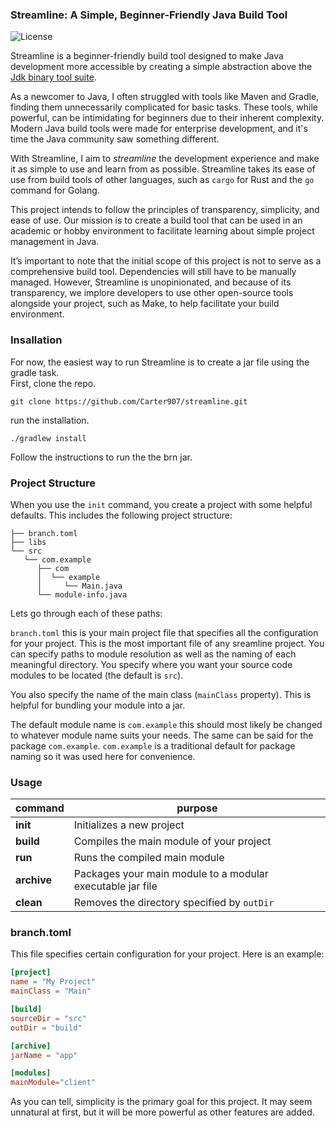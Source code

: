 ### Streamline: A Simple, Beginner-Friendly Java Build Tool
![License](https://img.shields.io/badge/license-GPL3-blue.svg) <!-- Replace with your license -->


Streamline is a beginner-friendly build tool designed to make Java development more accessible by creating a simple abstraction above the [Jdk binary tool suite](https://docs.oracle.com/en/java/javase/23/docs/specs/man/index.html).

As a newcomer to Java, I often struggled with tools like Maven and Gradle, finding them unnecessarily complicated for basic tasks. These tools, while powerful, can be intimidating for beginners due to their inherent complexity. Modern Java build tools were made for enterprise development, and it's time the Java community saw something different. 

With Streamline, I aim to *streamline* the development experience and make it as simple to use and learn from as possible. Streamline takes its ease of use from build tools of other languages, such as `cargo` for Rust and the `go` command for Golang.

This project intends to follow the principles of transparency, simplicity, and ease of use. Our mission is to create a build tool that can be used in an academic or hobby environment to facilitate learning about simple project management in Java.

It’s important to note that the initial scope of this project is not to serve as a comprehensive build tool. Dependencies will still have to be manually managed. However, Streamline is unopinionated, and because of its transparency, we implore developers to use other open-source tools alongside your project, such as Make, to help facilitate your build environment.

### Insallation
For now, the easiest way to run Streamline is to create a jar file using the gradle task.
\
First, clone the repo.

```
git clone https://github.com/Carter907/streamline.git
```
run the installation.
```
./gradlew install
```
Follow the instructions to run the the brn jar.

### Project Structure
When you use the `init` command, you create a project with some helpful defaults. This includes the following project structure:
```
├── branch.toml
├── libs
└── src
   └── com.example
      ├── com
      │  └── example
      │     └── Main.java
      └── module-info.java
```
Lets go through each of these paths:

`branch.toml` this is your main project file that specifies all the configuration for your project.
This is the most important file of any sreamline project. You can specify paths to module resolution as well
as the naming of each meaningful directory. You specify where you want your source code modules to be located (the default is `src`).

You also specify the name of the main class (`mainClass` property). This is helpful for bundling your module into a jar.

The default module name is `com.example` this should most likely be changed to whatever module name suits your needs.
The same can be said for the package `com.example`. `com.example` is a traditional default for package naming so it was used here
for convenience.

### Usage

| command | purpose |
| ------- | ------- |
| **init**    | Initializes a new project |
| **build**   | Compiles the main module of your project |
| **run**     | Runs the compiled main module |
| **archive** | Packages your main module to a modular executable jar file |
| **clean**   | Removes the directory specified by `outDir` |

### branch.toml

This file specifies certain configuration for your project. Here is an example:
```toml
[project]
name = "My Project"
mainClass = "Main"

[build]
sourceDir = "src"
outDir = "build"

[archive]
jarName = "app"

[modules]
mainModule="client"
```
As you can tell, simplicity is the primary goal for this project. It may seem unnatural at first, but it will be more powerful as other features are added.
